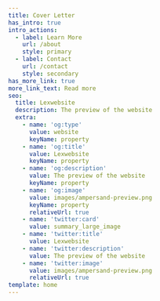```yaml
---
title: Cover Letter
has_intro: true
intro_actions:
  - label: Learn More
    url: /about
    style: primary
  - label: Contact
    url: /contact
    style: secondary
has_more_link: true
more_link_text: Read more
seo:
  title: Lexwebsite
  description: The preview of the website
  extra:
    - name: 'og:type'
      value: website
      keyName: property
    - name: 'og:title'
      value: Lexwebsite
      keyName: property
    - name: 'og:description'
      value: The preview of the website
      keyName: property
    - name: 'og:image'
      value: images/ampersand-preview.png
      keyName: property
      relativeUrl: true
    - name: 'twitter:card'
      value: summary_large_image
    - name: 'twitter:title'
      value: Lexwebsite
    - name: 'twitter:description'
      value: The preview of the website
    - name: 'twitter:image'
      value: images/ampersand-preview.png
      relativeUrl: true
template: home
---
```

